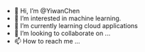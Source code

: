 - 👋 Hi, I’m @YiwanChen
- 👀 I’m interested in machine learning.
- 🌱 I’m currently learning cloud applications
- 💞️ I’m looking to collaborate on ...
- 📫 How to reach me ...

<!---
YiwanChen/YiwanChen is a ✨ special ✨ repository because its `README.md` (this file) appears on your GitHub profile.
You can click the Preview link to take a look at your changes.
--->
